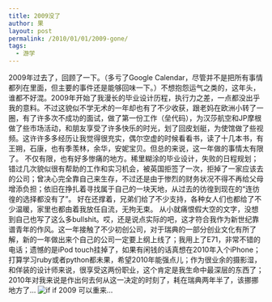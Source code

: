 ```yaml
---
title: 2009没了
author: 果
layout: post
permalink: /2010/01/01/2009-gone/
tags:
  - 游学
---
```

2009年过去了，回顾了一下。（多亏了Google Calendar，尽管并不是把所有事情都列在里面，但主要的事件还是能够回味一下。）不想抱怨运气之类的，这年头，谁都不好混。2009年开始了我漫长的毕业设计历程，执行力之差，一点都没出乎我的意料。不过这貌似不学无术的一年却也有了不少收获，跟老妈在欧洲小转了一圈，有了许多次不成功的面试，做了第一份工作（垒代码），为汉莎航空和JP摩根做了些市场活动，和朋友享受了许多快乐的时光，划了回皮划艇，为使馆做了些视频。这许许多多经历让我觉得很充实，偶尔空虚的时候看看书，读了十几本书，有王朔，石康，也有季羡林，余华，安妮宝贝。但总的来说，这一年做的事情太有限了。
不仅有限，也有好多惨痛的地方。稀里糊涂的毕业设计，失败的日程规划；错过几次貌似很有帮助的工作和实习机会，被英国拒签了一次，拒掉了一家应该去的公司；曾决心完全靠自己来生存，不过还是由于惨烈的财务状况不得不再给父母增添负担；依旧在挣扎着寻找属于自己的一块天地，从过去的彷徨到现在的“连彷徨的选择都没有了”。
好在还撑着，兄弟们给了不少支持，各种女人们也都给了不少温暖，家里也都由着我放任自流，无拘无束。
从小就痛恨假大空的文字，没想到自己也写了这么多bullshit。哎，还是说点实际的吧，这才符合我作为新世纪靠谱青年的作风。这一年接触了不少初创公司，对于瑞典的一部分创业文化有所了解，新的一年做出来个自己的公司一定要上纲上线了；我用上了E71，非常不错的电话；遗憾的是iPod touch挂掉了，如果有闲钱的话真想在2010年入个iPhone；打算学习ruby或者python都未果，希望2010年能强点儿；作为很业余的摄影湿，和佯装的设计师来说，很享受这两份职业，这个肯定是我生命中最深层的东西了；2010年对我来说是作出何去何从这一决定的时刻了，耗在瑞典两年半了，该挪挪地方了…
![if](http://pic.yupoo.com/lishugo/DkHXZtXd/medish.jpg)
if 2009 可以重来...
